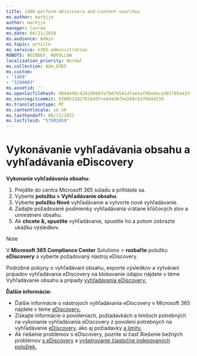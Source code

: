 ```yaml
---
title: 1488-perform-eDiscovery-and-content-searches
ms.author: markjjo
author: markjjo
manager: lauraw
ms.date: 04/21/2020
ms.audience: Admin
ms.topic: article
ms.service: o365-administration
ROBOTS: NOINDEX, NOFOLLOW
localization_priority: Normal
ms.collection: Adm_O365
ms.custom:
- "1488"
- "3200003"
ms.assetid: ''
ms.openlocfilehash: 984de98c4282d6687e7b87b5414fae5af68adeca301f85e433fd126641b7b22a
ms.sourcegitcommit: 920051182781bd97ce4d4d6fbd268cb37b84d239
ms.translationtype: MT
ms.contentlocale: sk-SK
ms.lasthandoff: 08/11/2021
ms.locfileid: "57902059"
---
```

# <a name="how-to-perform-content-searches-and-ediscovery-searches"></a>Vykonávanie vyhľadávania obsahu a vyhľadávania eDiscovery

**Vykonanie vyhľadávania obsahu:**

1. Prejdite do centra Microsoft 365 súladu a prihláste sa.
2. Vyberte **položku > Vyhľadávanie obsahu**.
3. Vyberte **položku Nové** vyhľadávanie a vytvorte nové vyhľadávanie.
4. Zadajte požadované podmienky vyhľadávania vrátane kľúčových slov a umiestnení obsahu.
5. Ak **chcete &, spustite** vyhľadávanie, spustite ho a potom zobrazte ukážku výsledkov.

> [!NOTE]
> V **Microsoft 365 Compliance Center** Solutions  >  **rozbaľte** položku **eDiscovery** a vyberte požadovaný nástroj eDiscovery.

Podrobné pokyny o vyhľadávaní obsahu, exporte výsledkov a vytváraní prípadov vyhľadávania [](https://docs.microsoft.com/microsoft-365/compliance/content-search) eDiscovery na blokovanie údajov nájdete v téme Vyhľadávanie obsahu a prípady [vyhľadávania eDiscovery.](https://docs.microsoft.com/microsoft-365/compliance/ediscovery-cases)

**Ďalšie informácie:**

- Ďalšie informácie o nástrojoch vyhľadávania eDiscovery v Microsoft 365 nájdete v téme [eDiscovery.](https://docs.microsoft.com/microsoft-365/compliance/ediscovery)
- Získajte informácie o povoleniach, požiadavkách a limitoch potrebných na vykonanie vyhľadávania eDiscovery z povolení potrebných na vyhľadávanie [eDiscovery,](https://docs.microsoft.com/microsoft-365/compliance/assign-ediscovery-permissions) ako aj požiadavky [a limity.](https://docs.microsoft.com/microsoft-365/compliance/limits-for-content-search)
- Ak riešenie problémov s eDiscovery, pozrite si časť Riešenie bežných problémov [s eDiscovery](https://docs.microsoft.com/microsoft-365/compliance/ediscovery-troubleshooting-common-issues) a [vyšetrovanie čiastočne indexovaných položiek.](https://docs.microsoft.com/microsoft-365/compliance/investigating-partially-indexed-items-in-ediscovery)
